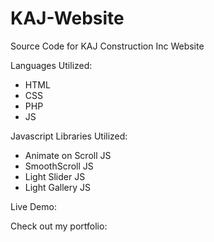 # KAJ-Website
Source Code for KAJ Construction Inc Website
 
Languages Utilized:
  - HTML
  - CSS
  - PHP
  - JS
  
Javascript Libraries Utilized:
  - Animate on Scroll JS
  - SmoothScroll JS
  - Light Slider JS
  - Light Gallery JS
  
  Live Demo: 
  
  Check out my portfolio: 
